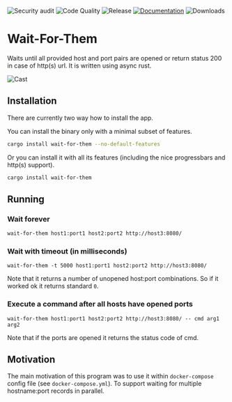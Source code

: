 ![Security audit](https://github.com/shenek/wait-for-them/workflows/Security%20audit/badge.svg)
![Code Quality](https://github.com/shenek/wait-for-them/workflows/Code%20Quality/badge.svg)
![Release](https://github.com/shenek/wait-for-them/workflows/Release/badge.svg)
[![Documentation](https://docs.rs/wait-for-them/badge.svg)](https://docs.rs/wait-for-them/)
![Downloads](https://img.shields.io/crates/d/wait-for-them.svg)

# Wait-For-Them
Waits until all provided host and port pairs are opened or return status 200 in case of http(s) url.
It is written using async rust.

![Cast](/wait-for-them.gif)


## Installation

There are currently two way how to install the app.

You can install the binary only with a minimal subset of features.
```bash
cargo install wait-for-them --no-default-features
```

Or you can install it with all its features (including the nice progressbars and http(s) support).
```bash
cargo install wait-for-them
```

## Running

### Wait forever
```bash
wait-for-them host1:port1 host2:port2 http://host3:8080/
```

### Wait with timeout (in milliseconds)
```
wait-for-them -t 5000 host1:port1 host2:port2 http://host3:8080/
```

Note that it returns a number of unopened host:port combinations.
So if it worked ok it returns standard `0`.

### Execute a command after all hosts have opened ports
```
wait-for-them host1:port1 host2:port2 http://host3:8080/ -- cmd arg1 arg2
```

Note that if the ports are opened it returns the status code of cmd.

## Motivation
The main motivation of this program was to use it within `docker-compose` config file (see `docker-compose.yml`).
To support waiting for multiple hostname:port records in parallel.

